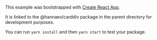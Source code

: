This example was bootstrapped with [Create React App](https://github.com/facebook/create-react-app).

It is linked to the @hannaev/carddiv package in the parent directory for development purposes.

You can run `yarn install` and then `yarn start` to test your package.
